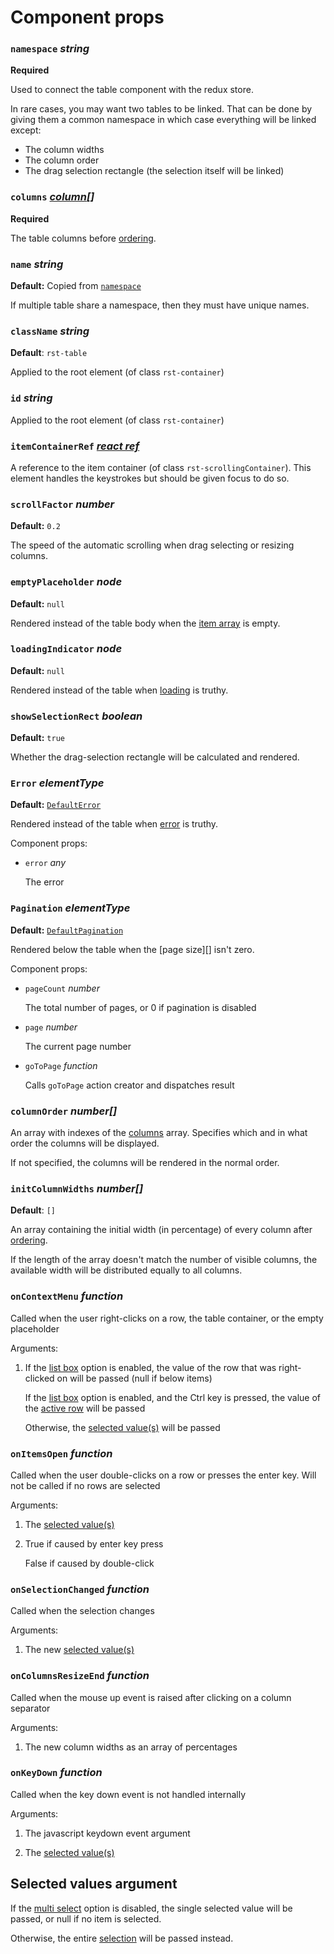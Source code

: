 # Component props

### `namespace`  *string*

**Required**

Used to connect the table component with the redux store.

In rare cases, you may want two tables to be linked. That can be done by giving them a common namespace in which case everything will be linked except:

* The column widths
* The column order
* The drag selection rectangle (the selection itself will be linked)

### `columns` *[column](./column.md)[]*

**Required**

The table columns before [ordering][columnOrder].

### `name`  *string*

**Default:** Copied from [`namespace`](#namespace-string)

If multiple table share a namespace, then they must have unique names.

### `className` *string*

**Default**: `rst-table`

Applied to the root element (of class `rst-container`)

### `id` *string*

Applied to the root element (of class `rst-container`)

### `itemContainerRef` [*react ref*](https://reactjs.org/docs/refs-and-the-dom.html#creating-refs)

A reference to the item container (of class `rst-scrollingContainer`). This element handles the keystrokes but should be given focus to do so. 

### `scrollFactor` *number*

**Default:** `0.2`

The speed of the automatic scrolling when drag selecting or resizing columns.

### `emptyPlaceholder` *node*

**Default:** `null`

Rendered instead of the table body when the [item array][] is empty.

### `loadingIndicator` *node*

**Default:** `null`

Rendered instead of the table when [loading][] is truthy.

### `showSelectionRect` *boolean*

**Default:** `true`

Whether the drag-selection rectangle will be calculated and rendered.

### `Error` *elementType*

**Default:** [`DefaultError`](../src/components/DefaultError.jsx)

Rendered instead of the table when [error][] is truthy.

Component props:

* `error` *any* 

  The error

### `Pagination` *elementType*

**Default:** [`DefaultPagination`](../src/components/DefaultPagination.jsx)

Rendered below the table when the [page size][] isn't zero.

Component props:

* `pageCount` *number*

  The total number of pages, or 0 if pagination is disabled

* `page` *number*

  The current page number

* `goToPage` *function*

  Calls `goToPage` action creator and dispatches result

### `columnOrder` *number[]*

An array with indexes of the [columns][] array. Specifies which and in what order the columns will be displayed.

If not specified, the columns will be rendered in the normal order.

### `initColumnWidths` *number[]*

**Default**: `[]`

An array containing the initial width (in percentage) of every column after [ordering][columnOrder]. 

If the length of the array doesn't match the number of visible columns, the available width will be distributed equally to all columns.

### `onContextMenu` *function*

Called when the user right-clicks on a row, the table container, or the empty placeholder

Arguments:

1. If the [list box][] option is enabled, the value of the row that was right-clicked on will be passed (null if below items)

   If the [list box][] option is enabled, and the Ctrl key is pressed, the value of the [active row][] will be passed

   Otherwise, the [selected value(s)][selectedValues] will be passed

### `onItemsOpen` *function*

Called when the user double-clicks on a row or presses the enter key. Will not be called if no rows are selected

Arguments:

1. The [selected value(s)][selectedValues]

2. True if caused by enter key press

   False if caused by double-click

### `onSelectionChanged` *function*

Called when the selection changes

Arguments:

1. The new [selected value(s)][selectedValues]

### `onColumnsResizeEnd` *function*

Called when the mouse up event is raised after clicking on a column separator

Arguments:

1. The new column widths as an array of percentages

### `onKeyDown` *function*

Called when the key down event is not handled internally

Arguments:

1. The javascript keydown event argument

2. The [selected value(s)][selectedValues]



## Selected values argument

If the [multi select][] option is disabled, the single selected value will be passed, or null if no item is selected. 

Otherwise, the entire [selection][] will be passed instead.



[columns]: #columns-column

[columnOrder]: #columnorder-number

[selectedValues]: #selected-values-argument



[selection]: ./state.md#selection-set

[active row]: ./state.md#activeindex-number

[item array]: ./state.md#tableItems-object

[loading]: ./state.md#isloading-boolean

[error]: ./state.md#error-any



[list box]: ./options.md#listbox-boolean

[multi select]: ./options.md#multiselect-boolean

